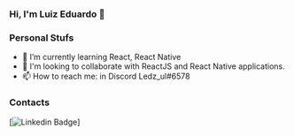 ### Hi, I'm Luiz Eduardo 👋

### Personal Stufs
- 🌱 I’m currently learning React, React Native
- 👯 I'm looking to collaborate with ReactJS and React Native applications.
- 📫 How to reach me: in Discord Ledz_ul#6578

### Contacts
[![Linkedin Badge](https://img.shields.io/twitter/url?label=Linkedin&logo=Linkedin&style=social&url=https%3A%2F%2Flinkedin.com%2Fin%2Fluizeduul)]

